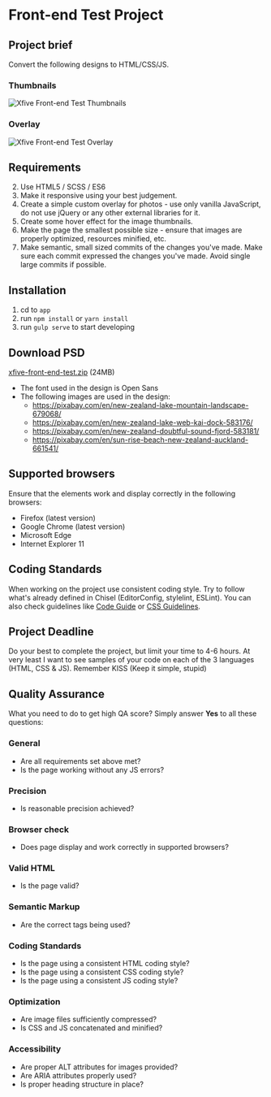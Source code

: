 Front-end Test Project
======================

## Project brief
Convert the following designs to HTML/CSS/JS.

### Thumbnails
![Xfive Front-end Test Thumbnails](xfive-front-end-test-thumbs.jpg)

### Overlay
![Xfive Front-end Test Overlay](xfive-front-end-test-overlay.jpg)

## Requirements
2. Use HTML5 / SCSS / ES6
3. Make it responsive using your best judgement.
4. Create a simple custom overlay for photos - use only vanilla JavaScript, do not use jQuery or any other external libraries for it.
5. Create some hover effect for the image thumbnails.
6. Make the page the smallest possible size - ensure that images are properly optimized, resources minified, etc.
7. Make semantic, small sized commits of the changes you've made. Make sure each commit expressed the changes you've made. Avoid single large commits if possible.

## Installation
1. cd to `app`
2. run `npm install` or `yarn install`
3. run `gulp serve` to start developing

## Download PSD
[xfive-front-end-test.zip](xfive-front-end-test.zip?raw=true) (24MB)

- The font used in the design is Open Sans
- The following images are used in the design:
  -  https://pixabay.com/en/new-zealand-lake-mountain-landscape-679068/
  -  https://pixabay.com/en/new-zealand-lake-web-kai-dock-583176/
  -  https://pixabay.com/en/new-zealand-doubtful-sound-fjord-583181/
  -  https://pixabay.com/en/sun-rise-beach-new-zealand-auckland-661541/

## Supported browsers
Ensure that the elements work and display correctly in the following browsers:

- Firefox (latest version)
- Google Chrome (latest version)
- Microsoft Edge
- Internet Explorer 11

## Coding Standards
When working on the project use consistent coding style. Try to follow what's already defined in Chisel (EditorConfig, stylelint, ESLint). You can also check guidelines like [Code Guide](http://codeguide.co/) or [CSS Guidelines](http://cssguidelin.es/).

## Project Deadline
Do your best to complete the project, but limit your time to 4-6 hours. At very least I want to see samples of your code on each of the 3 languages (HTML, CSS & JS). Remember KISS (Keep it simple, stupid)

## Quality Assurance

What you need to do to get high QA score? Simply answer **Yes** to all these questions:

### General

- Are all requirements set above met?
- Is the page working without any JS errors?

### Precision

- Is reasonable precision achieved?

### Browser check

- Does page display and work correctly in supported browsers?

### Valid HTML

- Is the page valid?

### Semantic Markup

- Are the correct tags being used?

### Coding Standards

- Is the page using a consistent HTML coding style?
- Is the page using a consistent CSS coding style?
- Is the page using a consistent JS coding style?

### Optimization

- Are image files sufficiently compressed?
- Is CSS and JS concatenated and minified? 

### Accessibility

- Are proper ALT attributes for images provided?
- Are ARIA attributes properly used?
- Is proper heading structure in place?